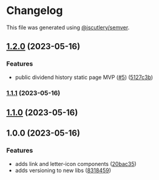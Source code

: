 # Changelog

This file was generated using [@jscutlery/semver](https://github.com/jscutlery/semver).

## [1.2.0](https://github.com/clayton-duarte/amalg/compare/link-1.1.1...link-1.2.0) (2023-05-16)


### Features

* public dividend history static page MVP ([#5](https://github.com/clayton-duarte/amalg/issues/5)) ([5127c3b](https://github.com/clayton-duarte/amalg/commit/5127c3bb37c9d34615e87ce4e511d3a4f4a5eda7))

### [1.1.1](https://github.com/clayton-duarte/amalg/compare/link-1.1.0...link-1.1.1) (2023-05-16)

## [1.1.0](https://github.com/clayton-duarte/amalg/compare/link-1.0.0...link-1.1.0) (2023-05-16)

## 1.0.0 (2023-05-16)

### Features

- adds link and letter-icon components ([20bac35](https://github.com/clayton-duarte/amalg/commit/20bac3534f5addb9a704ace4b92c5345f330f0ad))
- adds versioning to new libs ([8318459](https://github.com/clayton-duarte/amalg/commit/831845994399686562b5c5f8e76448efda878424))
